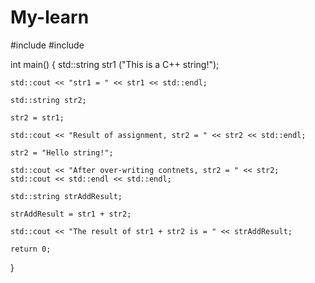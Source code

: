 # My-learn

#include <string>
#include <iostream>

int main()
{
	std::string str1 ("This is a C++ string!");
	
	std::cout << "str1 = " << str1 << std::endl;

	std::string str2;

	str2 = str1;

	std::cout << "Result of assignment, str2 = " << str2 << std::endl;

	str2 = "Hello string!";
	
	std::cout << "After over-writing contnets, str2 = " << str2;
	std::cout << std::endl << std::endl;

	std::string strAddResult;

	strAddResult = str1 + str2;

	std::cout << "The result of str1 + str2 is = " << strAddResult;

	return 0;
}
